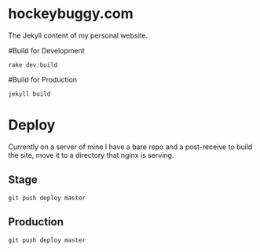 hockeybuggy.com
===============

The Jekyll content of my personal website.

#Build for Development

    rake dev:build

#Build for Production

    jekyll build

# Deploy

Currently on a server of mine I have a bare repo and a post-receive to build
the site, move it to a directory that nginx is serving. 

## Stage

    git push deploy master

## Production

    git push deploy master

